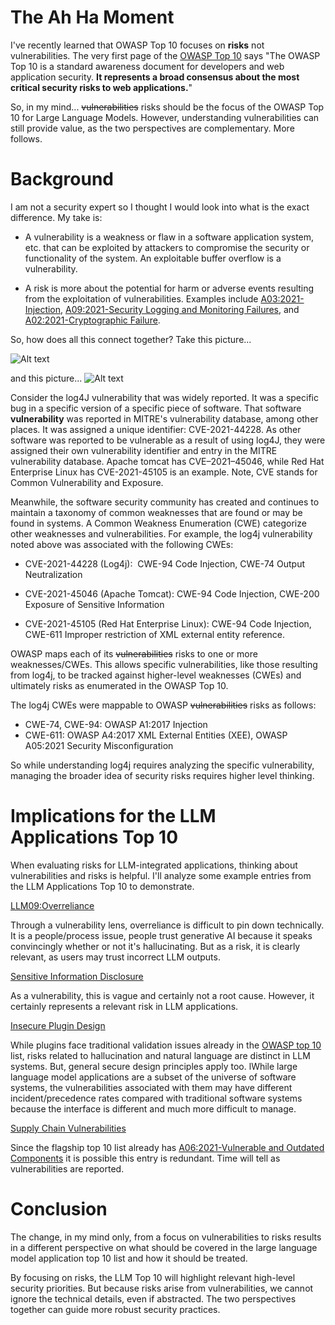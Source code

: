 # The Ah Ha Moment
I've recently learned that OWASP Top 10 focuses on **risks** not vulnerabilities. The very first page of the [OWASP Top 10](https://owasp.org/www-project-top-ten/) says "The OWASP Top 10 is a standard awareness document for developers and web application security. **It represents a broad consensus about the most critical security risks to web applications.**"

So, in my mind... ~~vulnerabilities~~ risks should be the focus of the OWASP Top 10 for Large Language Models. However, understanding vulnerabilities can still provide value, as the two perspectives are complementary. More follows. 

# Background
I am not a security expert so I thought I would look into what is the exact difference.  My take is:

* A vulnerability is a weakness or flaw in a software application system, etc. that can be exploited by attackers to compromise the security or functionality of the system. An exploitable buffer overflow is a vulnerability.
  
* A risk is more about the potential for harm or adverse events resulting from the exploitation of vulnerabilities.  Examples include [A03:2021-Injection](https://owasp.org/Top10/A03_2021-Injection/), [A09:2021-Security Logging and Monitoring Failures](https://owasp.org/Top10/A09_2021-Security_Logging_and_Monitoring_Failures/), and [A02:2021-Cryptographic Failure](https://owasp.org/Top10/A02_2021-Cryptographic_Failures/).


So, how does all this connect together? 
Take this picture...

![Alt text](image-2.png)

and this picture...
![Alt text](image-3.png)

Consider the log4J vulnerability that was widely reported. It was a specific bug in a specific version of a specific piece of software. That software **vulnerability** was reported in MITRE's vulnerability database, among other places. It was assigned a unique identifier: CVE-2021-44228.  As other software was reported to be vulnerable as a result of using log4J, they were assigned their own vulnerability identifier and entry in the MITRE vulnerability database. Apache tomcat has CVE–2021–45046, while Red Hat Enterprise Linux has CVE-2021-45105 is an example. Note, CVE stands for Common Vulnerability and Exposure. 

Meanwhile, the software security community has created and continues to maintain a taxonomy of common weaknesses that are found or may be found in systems. A Common Weakness Enumeration (CWE) categorize other weaknesses and vulnerabilities. For example, the log4j vulnerability noted above was associated with the following CWEs:  

* CVE-2021-44228 (Log4j):  CWE-94 Code Injection, CWE-74 Output Neutralization

* CVE-2021-45046 (Apache Tomcat): CWE-94 Code Injection, CWE-200 Exposure of Sensitive Information

* CVE-2021-45105 (Red Hat Enterprise Linux): CWE-94 Code Injection, CWE-611 Improper restriction of XML external entity reference.

OWASP maps each of its ~~vulnerabilities~~ risks to one or more weaknesses/CWEs. This allows specific vulnerabilities, like those resulting from log4j, to be tracked against higher-level weaknesses (CWEs) and ultimately risks as enumerated in the OWASP Top 10. 

The log4j CWEs were mappable to OWASP ~~vulnerabilities~~ risks as follows:
* CWE-74, CWE-94: OWASP A1:2017 Injection 
* CWE-611: OWASP A4:2017 XML External Entities (XEE), OWASP A05:2021 Security Misconfiguration

So while understanding log4j requires analyzing the specific vulnerability, managing the broader idea of security risks requires higher level thinking.
 

# Implications for the LLM Applications Top 10
When evaluating risks for LLM-integrated applications, thinking about vulnerabilities and risks is helpful. I'll analyze some example entries from the LLM Applications Top 10 to demonstrate.

[LLM09:Overreliance](https://llmtop10.com/llm09/)

Through a vulnerability lens, overreliance is difficult to pin down technically. It is a people/process issue, people trust generative AI because it speaks convincingly whether or not it's hallucinating. But as a risk, it is clearly relevant, as users may trust incorrect LLM outputs. 



[Sensitive Information Disclosure](https://llmtop10.com/llm06/)

As a vulnerability, this is vague and certainly not a root cause. However, it certainly represents a relevant risk in LLM applications. 


[Insecure Plugin Design](https://llmtop10.com/llm07/)

While plugins face traditional validation issues already in the [OWASP top 10](https://owasp.org/Top10/) list, risks related to hallucination and natural language are distinct in LLM systems. But, general secure design principles apply too. lWhile large language model applications are a subset of the universe of software systems, the vulnerabilities associated with them may have different incident/precedence rates compared with traditional software systems because the interface is different and much more difficult to manage. 


 [Supply Chain Vulnerabilities](https://llmtop10.com/llm05/)
 
 Since the flagship top 10 list already has [A06:2021-Vulnerable and Outdated Components](https://owasp.org/Top10/A06_2021-Vulnerable_and_Outdated_Components/) it is possible this entry is redundant. Time will tell as vulnerabilities are reported. 

# Conclusion
The change, in my mind only, from a focus on vulnerabilities to risks results in a different perspective on what should be covered in the large language model application top 10 list and how it should be treated.  
  
By focusing on risks, the LLM Top 10 will highlight relevant high-level security priorities. But because risks arise from vulnerabilities, we cannot ignore the technical details, even if abstracted. The two perspectives together can guide more robust security practices. 


